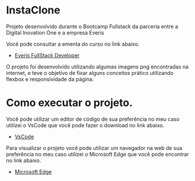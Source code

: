 <h1>InstaClone</h1>

<p>Projeto desenvolvido durante o Bootcamp Fullstack da parceria entre a Digital 
Inovation One e a empresa Everis</p>

<p>Você pode consultar a ementa do curso no link abaixo.</p>

<ul>
    <li><a href="https://web.digitalinnovation.one/track/everis-fullstack-developer">Everis FullStack Developer</a></li>
</ul>



<p>O projeto foi desenvolvido utilizando algumas imagens png encontradas na internet,
e teve o objetivo de fixar alguns conceitos prático utilizando flexbox e responsividade da página. </p>

<h1>Como executar o projeto.</h1>

<p>Você pode utilizar um editor de código de sua preferência no meu caso utilizei o VsCode que você pode fazer o download no link abaixo.</p>

<ul>
    <li><a href="https://code.visualstudio.com/Download">VsCode</a></li>
</ul>

<p>Para visualizar o projeto você pode utilizar um navegador na web de sua preferência no meu caso utilizei o 
Microsoft Edge que você pode encontrar no link abaixo.</p>

<ul>
    <li><a href="https://www.microsoft.com/pt-br/edge">Microsoft Edge</a></li>
</ul>